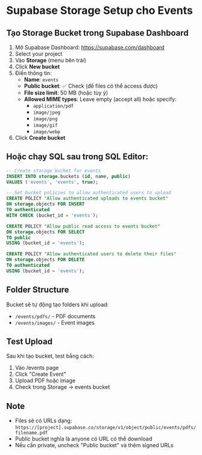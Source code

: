 # Supabase Storage Setup cho Events

## Tạo Storage Bucket trong Supabase Dashboard

1. Mở Supabase Dashboard: https://supabase.com/dashboard
2. Select your project
3. Vào **Storage** (menu bên trái)
4. Click **New bucket**
5. Điền thông tin:
   - **Name**: `events`
   - **Public bucket**: ✅ Check (để files có thể access được)
   - **File size limit**: 50 MB (hoặc tùy ý)
   - **Allowed MIME types**: Leave empty (accept all) hoặc specify:
     - `application/pdf`
     - `image/jpeg`
     - `image/png`
     - `image/gif`
     - `image/webp`
6. Click **Create bucket**

## Hoặc chạy SQL sau trong SQL Editor:

```sql
-- Create storage bucket for events
INSERT INTO storage.buckets (id, name, public)
VALUES ('events', 'events', true);

-- Set bucket policies to allow authenticated users to upload
CREATE POLICY "Allow authenticated uploads to events bucket"
ON storage.objects FOR INSERT
TO authenticated
WITH CHECK (bucket_id = 'events');

CREATE POLICY "Allow public read access to events bucket"
ON storage.objects FOR SELECT
TO public
USING (bucket_id = 'events');

CREATE POLICY "Allow authenticated users to delete their files"
ON storage.objects FOR DELETE
TO authenticated
USING (bucket_id = 'events');
```

## Folder Structure

Bucket sẽ tự động tạo folders khi upload:
- `/events/pdfs/` - PDF documents
- `/events/images/` - Event images

## Test Upload

Sau khi tạo bucket, test bằng cách:
1. Vào /events page
2. Click "Create Event"
3. Upload PDF hoặc image
4. Check trong Storage → events bucket

## Note

- Files sẽ có URLs dạng: `https://[project].supabase.co/storage/v1/object/public/events/pdfs/filename.pdf`
- Public bucket nghĩa là anyone có URL có thể download
- Nếu cần private, uncheck "Public bucket" và thêm signed URLs
